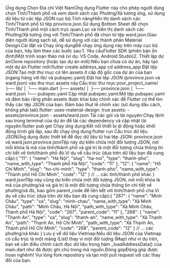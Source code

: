 Ứng dụng Chọn Địa chỉ Việt NamỨng dụng Flutter này cho phép người dùng chọn Tỉnh/Thành phố và xem danh sách các Phường/Xã tương ứng, sử dụng dữ liệu từ các tệp JSON cục bộ.Tính năngHiển thị danh sách các Tỉnh/Thành phố từ tệp province.json.Sử dụng Bottom Sheet để chọn Tỉnh/Thành phố một cách trực quan.Lọc và hiển thị danh sách các Phường/Xã tương ứng với Tỉnh/Thành phố đã chọn từ tệp ward.json.Giao diện người dùng sạch sẽ, dễ sử dụng với các thành phần Material Design.Cài đặt và Chạy ứng dụngĐể chạy ứng dụng này trên máy cục bộ của bạn, hãy làm theo các bước sau:1. Yêu cầuFlutter SDK (phiên bản ổn định)Một trình soạn thảo mã (ví dụ: VS Code, Android Studio)2. Thiết lập dự ánClone repository (hoặc tạo dự án mới):Nếu bạn chưa có dự án, hãy tạo một dự án Flutter mới:flutter create address_app
cd address_app
Đặt tệp JSON:Tạo một thư mục có tên assets ở cấp độ gốc của dự án của bạn (ngang hàng với lib/ và pubspec.yaml).Đặt hai tệp JSON (province.json và ward.json) vào thư mục assets này.Cấu trúc thư mục:your_project_name/
├── lib/
│   └── main.dart
├── assets/
│   ├── province.json
│   └── ward.json
└── pubspec.yaml
Cập nhật pubspec.yaml:Mở tệp pubspec.yaml và đảm bảo rằng phần assets được khai báo chính xác để Flutter có thể tìm thấy các tệp JSON của bạn. Đảm bảo thụt lề chính xác (sử dụng dấu cách, không phải tab).flutter:
  uses-material-design: true
  assets:
    - assets/province.json
    - assets/ward.json
Tải các gói và tài nguyên:Chạy lệnh sau trong terminal của dự án để tải các dependency và cập nhật tài nguyên:flutter pub get
Chạy ứng dụng:Kết nối thiết bị di động hoặc khởi động trình giả lập, sau đó chạy ứng dụng:flutter run
Cấu trúc dữ liệu JSONỨng dụng được thiết kế để đọc dữ liệu từ hai tệp JSON: province.json và ward.json.province.jsonTệp này dự kiến chứa một đối tượng JSON, nơi mỗi khóa là mã của tỉnh/thành phố và giá trị là một đối tượng chứa thông tin chi tiết về tỉnh/thành phố đó.Ví dụ về cấu trúc (dựa trên dữ liệu bạn đã cung cấp):{
  "11": {
    "name": "Hà Nội",
    "slug": "ha-noi",
    "type": "thanh-pho",
    "name_with_type": "Thành phố Hà Nội",
    "code": "11"
  },
  "12": {
    "name": "Hồ Chí Minh",
    "slug": "ho-chi-minh",
    "type": "thanh-pho",
    "name_with_type": "Thành phố Hồ Chí Minh",
    "code": "12"
  }
  // ... các tỉnh/thành phố khác
}
ward.jsonTệp này cũng dự kiến chứa một đối tượng JSON, nơi mỗi khóa là mã của phường/xã và giá trị là một đối tượng chứa thông tin chi tiết về phường/xã đó, bao gồm parent_code để liên kết với tỉnh/thành phố cha.Ví dụ về cấu trúc (dựa trên dữ liệu bạn đã cung cấp):{
  "267": {
    "name": "Minh Châu",
    "type": "xa",
    "slug": "minh-chau",
    "name_with_type": "Xã Minh Châu",
    "path": "Minh Châu, Hà Nội",
    "path_with_type": "Xã Minh Châu, Thành phố Hà Nội",
    "code": "267",
    "parent_code": "11"
  },
  "268": {
    "name": "Thạnh An",
    "type": "xa",
    "slug": "thanh-an",
    "name_with_type": "Xã Thạnh An",
    "path": "Thạnh An, Hồ Chí Minh",
    "path_with_type": "Xã Thạnh An, Thành phố Hồ Chí Minh",
    "code": "268",
    "parent_code": "12"
  }
  // ... các phường/xã khác
}
Lưu ý về dữ liệu Vietmap:Nếu dữ liệu JSON của Vietmap có cấu trúc là một mảng (List) thay vì một đối tượng (Map) như ví dụ trên, bạn sẽ cần điều chỉnh cách đọc dữ liệu trong hàm _loadAddressData() của main.dart như đã được ghi chú trong mã nguồn.Đóng gópĐóng góp được hoan nghênh! Vui lòng fork repository và tạo một pull request với các thay đổi của bạn.
